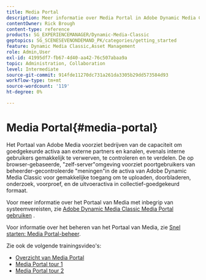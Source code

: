 ```yaml
---
title: Media Portal
description: Meer informatie over Media Portal in Adobe Dynamic Media Classic.
contentOwner: Rick Brough
content-type: reference
products: SG_EXPERIENCEMANAGER/Dynamic-Media-Classic
geptopics: SG_SCENESEVENONDEMAND_PK/categories/getting_started
feature: Dynamic Media Classic,Asset Management
role: Admin,User
exl-id: 41995df7-fb67-4d40-aa42-76c507abaa9a
topic: Administration, Collaboration
level: Intermediate
source-git-commit: 914fde11270dc731a261da3305b29dd573584d93
workflow-type: tm+mt
source-wordcount: '119'
ht-degree: 0%

---
```


# Media Portal{#media-portal}

Het Portaal van Adobe Media voorziet bedrijven van de capaciteit om goedgekeurde activa aan externe partners en kanalen, evenals interne gebruikers gemakkelijk te verwerven, te controleren en te verdelen. De op browser-gebaseerde, &quot;zelf-server&quot;omgeving voorziet poortgebruikers van beheerder-gecontroleerde &quot;meningen&quot;in de activa van Adobe Dynamic Media Classic voor gemakkelijke toegang om te uploaden, doorbladeren, onderzoek, voorproef, en de uitvoeractiva in collectief-goedgekeurd formaat.

Voor meer informatie over het Portaal van Media met inbegrip van systeemvereisten, zie [Adobe Dynamic Media Classic Media Portal gebruiken](https://help.adobe.com/en_US/scene7/mediaportal/) <!-- (https://help.adobe.com/en_US/scene7/mediaportal/index.html) -->.

Voor informatie over het beheren van het Portaal van Media, zie [Snel starten: Media Portal-beheer](quick-start-media-portal-administration.md#quick_start_media_portal_administration).

Zie ook de volgende trainingsvideo&#39;s:

* [Overzicht van Media Portal](https://s7d5.scene7.com/s7viewers/html5/VideoViewer.html?videoserverurl=https://s7d5.scene7.com/is/content/&amp;emailurl=https://s7d5.scene7.com/s7/emailFriend&amp;serverUrl=https://s7d5.scene7.com/is/image/&amp;config=Scene7SharedAssets/Universal_HTML5_Video&amp;contenturl=https://s7d5.scene7.com/skins/&amp;asset=S7tutorials/544_mp_overview1_converted%20renamed_Done-AVS)
* [Media Portal tour 1](https://s7d5.scene7.com/s7viewers/html5/VideoViewer.html?videoserverurl=https://s7d5.scene7.com/is/content/&amp;emailurl=https://s7d5.scene7.com/s7/emailFriend&amp;serverUrl=https://s7d5.scene7.com/is/image/&amp;config=Scene7SharedAssets/Universal_HTML5_Video&amp;contenturl=https://s7d5.scene7.com/skins/&amp;asset=S7tutorials/545_mp_tour1_user_converted%20renamed_Done-AVS)
* [Media Portal tour 2](https://s7d5.scene7.com/s7viewers/html5/VideoViewer.html?videoserverurl=https://s7d5.scene7.com/is/content/&amp;emailurl=https://s7d5.scene7.com/s7/emailFriend&amp;serverUrl=https://s7d5.scene7.com/is/image/&amp;config=Scene7SharedAssets/Universal_HTML5_Video&amp;contenturl=https://s7d5.scene7.com/skins/&amp;asset=S7tutorials/546_mp_tour2_admin_converted%20renamed_Done-AVS)
